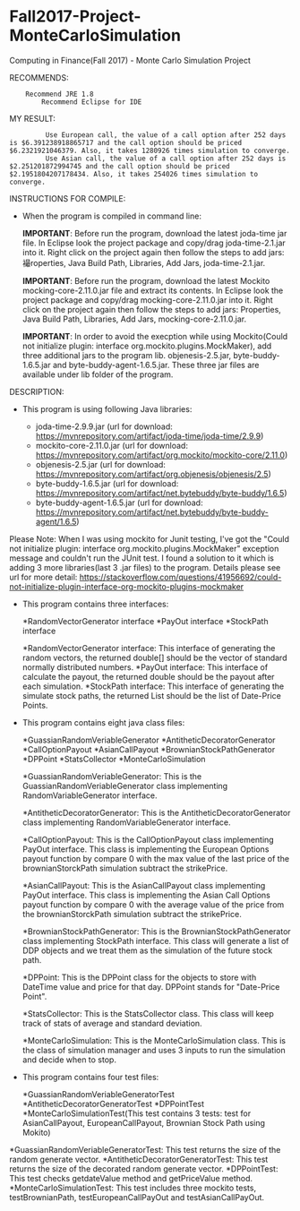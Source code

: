 # Fall2017-Project-MonteCarloSimulation

Computing in Finance(Fall 2017) - Monte Carlo Simulation Project

RECOMMENDS:

		Recommend JRE 1.8
     		Recommend Eclipse for IDE

MY RESULT:

      		 Use European call, the value of a call option after 252 days is $6.391238918865717 and the call option should be priced $6.2321921046379. Also, it takes 1280926 times simulation to converge. 
      		 Use Asian call, the value of a call option after 252 days is $2.251201872994745 and the call option should be priced $2.1951804207178434. Also, it takes 254026 times simulation to converge. 

INSTRUCTIONS FOR COMPILE:

* When the program is compiled in command line:	

	**IMPORTANT**: Before run the program, download the latest joda-time jar file. In Eclipse look the project package and copy/drag joda-time-2.1.jar into it. Right click on the project again then follow the steps to add jars: 襊roperties, Java Build Path, Libraries, Add Jars, joda-time-2.1.jar. 

	**IMPORTANT**: Before run the program, download the latest Mockito mocking-core-2.11.0.jar file and extract its contents. In Eclipse look the project package and copy/drag mocking-core-2.11.0.jar into it. Right click on the project again then follow the steps to add jars: Properties, Java Build Path, Libraries, Add Jars, mocking-core-2.11.0.jar. 
	
	**IMPORTANT**: In order to avoid the execption while using Mockito(Could not initialize plugin: interface org.mockito.plugins.MockMaker), add three additional jars to the program lib. objenesis-2.5.jar, byte-buddy-1.6.5.jar and byte-buddy-agent-1.6.5.jar. These three jar files are available under lib folder of the program.

DESCRIPTION:

* This program is using following Java libraries:

 	- joda-time-2.9.9.jar (url for download: https://mvnrepository.com/artifact/joda-time/joda-time/2.9.9)
 	- mockito-core-2.11.0.jar (url for download: https://mvnrepository.com/artifact/org.mockito/mockito-core/2.11.0)
 	- objenesis-2.5.jar (url for download: https://mvnrepository.com/artifact/org.objenesis/objenesis/2.5)
 	- byte-buddy-1.6.5.jar (url for download: https://mvnrepository.com/artifact/net.bytebuddy/byte-buddy/1.6.5)
	- byte-buddy-agent-1.6.5.jar (url for download: https://mvnrepository.com/artifact/net.bytebuddy/byte-buddy-agent/1.6.5)

 Please Note: When I was using mockito for Junit testing, I've got the "Could not initialize plugin: interface org.mockito.plugins.MockMaker" exception message and couldn't run the JUnit test. I found a solution to it which is adding 3 more libraries(last 3 .jar files) to the program. Details please see url for more detail: https://stackoverflow.com/questions/41956692/could-not-initialize-plugin-interface-org-mockito-plugins-mockmaker

* This program contains three interfaces:

	*RandomVectorGenerator interface
	*PayOut interface
	*StockPath interface

	*RandomVectorGenerator interface: This interface of generating the random vectors, the returned double[] should be the vector of standard normally distributed numbers.
	*PayOut interface: This interface of calculate the payout, the returned double should be the payout after each simulation.
	*StockPath interface: This interface of generating the simulate stock paths, the returned List<DPPoint> should be the list of Date-Price Points. 

* This program contains eight java class files:

	*GuassianRandomVeriableGenerator
	*AntitheticDecoratorGenerator
	*CallOptionPayout
	*AsianCallPayout
	*BrownianStockPathGenerator
	*DPPoint
	*StatsCollector
	*MonteCarloSimulation

	*GuassianRandomVeriableGenerator: This is the GuassianRandomVeriableGenerator class implementing RandomVariableGenerator interface.

	*AntitheticDecoratorGenerator: This is the AntitheticDecoratorGenerator class implementing RandomVariableGenerator interface.

	*CallOptionPayout: This is the CallOptionPayout class implementing PayOut interface. This class is implementing the European Options payout function by compare 0 with the max value of the last price of the brownianStorckPath simulation subtract the strikePrice.

	*AsianCallPayout: This is the AsianCallPayout class implementing PayOut interface. This class is implementing the Asian Call Options payout function by compare 0 with the average value of the price from the brownianStorckPath simulation subtract the strikePrice.

	*BrownianStockPathGenerator: This is the BrownianStockPathGenerator class implementing StockPath interface. This class will generate a list of DDP objects and we treat them as the simulation of the future stock path.

	*DPPoint: This is the DPPoint class for the objects to store with DateTime value and price for that day. DPPoint stands for "Date-Price Point".

	*StatsCollector: This is the StatsCollector class. This class will keep track of stats of average and standard deviation.

	*MonteCarloSimulation: This is the MonteCarloSimulation class. This is the class of simulation manager and uses 3 inputs to run the simulation and decide when to stop. 

* This program contains four test files:

	*GuassianRandomVeriableGeneratorTest
	*AntitheticDecoratorGeneratorTest
	*DPPointTest
	*MonteCarloSimulationTest(This test contains 3 tests: test for AsianCallPayout, EuropeanCallPayout, Brownian Stock Path using Mokito)

*GuassianRandomVeriableGeneratorTest: This test returns the size of the random generate vector. 
*AntitheticDecoratorGeneratorTest: This test returns the size of the decorated random generate vector.
*DPPointTest: This test checks getdateValue method and getPriceValue method. 
*MonteCarloSimulationTest: This test includes three mockito tests, testBrownianPath, testEuropeanCallPayOut and testAsianCallPayOut. 






